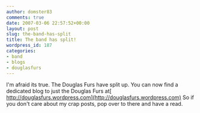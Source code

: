 ```yaml
---
author: domster83
comments: true
date: 2007-03-06 22:57:52+00:00
layout: post
slug: the-band-has-split
title: The band has split!
wordpress_id: 187
categories:
- band
- blogs
- douglasfurs
---
```


I'm afraid its true. The Douglas Furs have split up. You can now find a dedicated blog to just the Douglas Furs at[ http://douglasfurs.wordpress.com](http://douglasfurs.wordpress.com)
So if you don't care about my crap posts, pop over to there and have a read.
